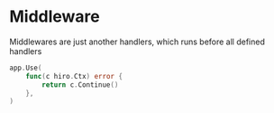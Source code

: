 # Middleware
Middlewares are just another handlers, which runs before all defined handlers
```go
app.Use(
    func(c hiro.Ctx) error {
        return c.Continue()
    },
)
```